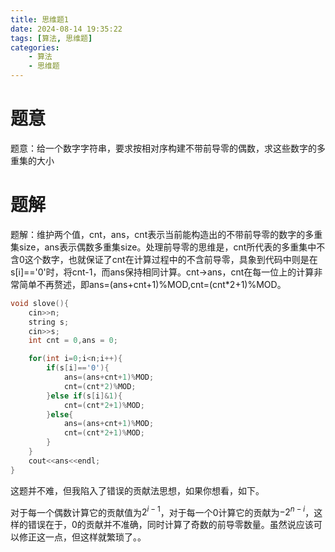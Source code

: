 ```yaml
---
title: 思维题1
date: 2024-08-14 19:35:22
tags: [算法, 思维题]
categories: 
	- 算法
	- 思维题
---
```

# 题意
题意：给一个数字字符串，要求按相对序构建不带前导零的偶数，求这些数字的多重集的大小

# 题解
题解：维护两个值，cnt，ans，cnt表示当前能构造出的不带前导零的数字的多重集size，ans表示偶数多重集size。处理前导零的思维是，cnt所代表的多重集中不含0这个数字，也就保证了cnt在计算过程中的不含前导零，具象到代码中则是在s[i]=='0'时，将cnt-1，而ans保持相同计算。cnt->ans，cnt在每一位上的计算非常简单不再赘述，即ans=(ans+cnt+1)%MOD,cnt=(cnt*2+1)%MOD。

<!--more-->

```cpp
void slove(){
    cin>>n;
    string s;
    cin>>s;
    int cnt = 0,ans = 0;

    for(int i=0;i<n;i++){
        if(s[i]=='0'){
            ans=(ans+cnt+1)%MOD;
            cnt=(cnt*2)%MOD;
        }else if(s[i]&1){
            cnt=(cnt*2+1)%MOD;
        }else{
            ans=(ans+cnt+1)%MOD;
            cnt=(cnt*2+1)%MOD;
        }
    }
    cout<<ans<<endl;
}
```

这题并不难，但我陷入了错误的贡献法思想，如果你想看，如下。

对于每一个偶数计算它的贡献值为$2^{i-1}$，对于每一个0计算它的贡献为$-2^{n-i}$，这样的错误在于，0的贡献并不准确，同时计算了奇数的前导零数量。虽然说应该可以修正这一点，但这样就繁琐了。。